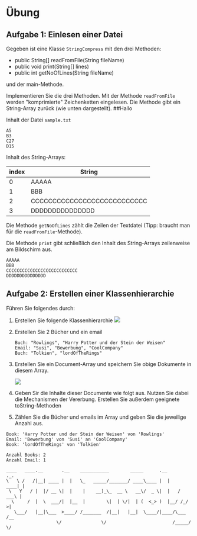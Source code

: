 # Übung

## Aufgabe 1: Einlesen einer Datei

Gegeben ist eine Klasse `StringCompress` mit den drei Methoden:
- public String[] readFromFile(String fileName)
- public void print(String[] lines)
- public int getNoOfLines(String fileName)

und der main-Methode.

Implementieren Sie die drei Methoden. Mit der Methode `readFromFile` werden "komprimierte" Zeichenketten eingelesen. Die Methode gibt ein String-Array zurück (wie unten dargestellt).
##Hallo


Inhalt der Datei `sample.txt`

```
A5
B3
C27
D15
```

Inhalt des String-Arrays:

| index | String |
| --- | --- |
| 0 | AAAAA
| 1 | BBB
| 2 | CCCCCCCCCCCCCCCCCCCCCCCCCCC
| 3 | DDDDDDDDDDDDDDD

Die Methode `getNoOfLines` zählt die Zeilen der Textdatei (Tipp: braucht man für die `readFromFile`-Methode).

Die Methode `print` gibt schließlich den Inhalt des String-Arrays zeilenweise am Bildschirm aus. 

```
AAAAA
BBB
CCCCCCCCCCCCCCCCCCCCCCCCCCC
DDDDDDDDDDDDDDD
```

## Aufgabe 2: Erstellen einer Klassenhierarchie
Führen Sie folgendes durch:

1. Erstellen Sie folgende Klassenhierarchie
   <img src="images/CLD.png" />

1. Erstellen Sie 2 Bücher und ein email
   
   ```
   Buch: "Rowlings", "Harry Potter und der Stein der Weisen"
   Email: "Susi", "Bewerbung", "CoolCompany"
   Buch: "Tolkien", "lordOfTheRings"
   ```
   
2. Erstellen Sie ein Document-Array und speichern Sie obige Dokumente in diesem Array.

   <img src="images/array.png" />

3. Geben Sir die Inhalte dieser Documente wie folgt aus.
   Nutzen Sie dabei die Mechanismen der Vererbung.
   Erstellen Sie außerdem geeignete toString-Methoden

4. Zählen Sie die Bücher und emails im Array und geben Sie die jeweilige Anzahl aus.


```
Book: 'Harry Potter und der Stein der Weisen' von 'Rowlings'
Email: 'Bewerbung' von 'Susi' an 'CoolCompany'
Book: 'lordOfTheRings' von 'Tolkien'

Anzahl Books: 2
Anzahl Email: 1
```

```
____   ____.__       .__    ___________        _____      .__         ._.
\   \ /   /|__| ____ |  |   \_   _____/_______/ ____\____ |  |    ____| |
 \   Y   / |  |/ __ \|  |    |    __)_\_  __ \   __\/  _ \|  |   / ___\ |
  \     /  |  \  ___/|  |__  |        \|  | \/|  | (  <_> )  |__/ /_/  >|
   \___/   |__|\___  >____/ /_______  /|__|   |__|  \____/|____/\___  /__
                   \/               \/                         /_____/ \/
```
